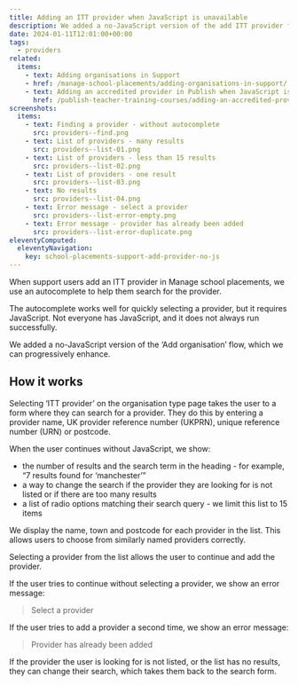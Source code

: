 ```yaml
---
title: Adding an ITT provider when JavaScript is unavailable
description: We added a no-JavaScript version of the add ITT provider flow
date: 2024-01-11T12:01:00+00:00
tags:
  - providers
related:
  items:
    - text: Adding organisations in Support
    - href: /manage-school-placements/adding-organisations-in-support/
    - text: Adding an accredited provider in Publish when JavaScript is unavailable
      href: /publish-teacher-training-courses/adding-an-accredited-provider-when-javascript-is-unavailable/
screenshots:
  items:
    - text: Finding a provider - without autocomplete
      src: providers--find.png
    - text: List of providers - many results
      src: providers--list-01.png
    - text: List of providers - less than 15 results
      src: providers--list-02.png
    - text: List of providers - one result
      src: providers--list-03.png
    - text: No results
      src: providers--list-04.png
    - text: Error message - select a provider
      src: providers--list-error-empty.png
    - text: Error message - provider has already been added
      src: providers--list-error-duplicate.png
eleventyComputed:
  eleventyNavigation:
    key: school-placements-support-add-provider-no-js
---
```


When support users add an ITT provider in Manage school placements, we use an autocomplete to help them search for the provider.

The autocomplete works well for quickly selecting a provider, but it requires JavaScript. Not everyone has JavaScript, and it does not always run successfully.

We added a no-JavaScript version of the ‘Add organisation’ flow, which we can progressively enhance.

## How it works

Selecting ‘ITT provider’ on the organisation type page takes the user to a form where they can search for a provider. They do this by entering a provider name, UK provider reference number (UKPRN), unique reference number (URN) or postcode.

When the user continues without JavaScript, we show:

- the number of results and the search term in the heading - for example, “7 results found for ‘manchester’”
- a way to change the search if the provider they are looking for is not listed or if there are too many results
- a list of radio options matching their search query - we limit this list to 15 items

We display the name, town and postcode for each provider in the list. This allows users to choose from similarly named providers correctly.

Selecting a provider from the list allows the user to continue and add the provider.

If the user tries to continue without selecting a provider, we show an error message:

> Select a provider

If the user tries to add a provider a second time, we show an error message:

> Provider has already been added

If the provider the user is looking for is not listed, or the list has no results, they can change their search, which takes them back to the search form.
